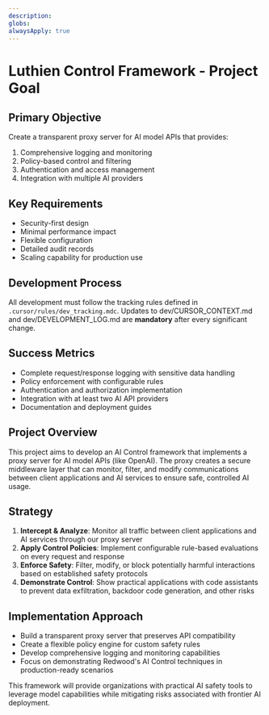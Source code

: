 ```yaml
---
description:
globs:
alwaysApply: true
---
```

# Luthien Control Framework - Project Goal

## Primary Objective
Create a transparent proxy server for AI model APIs that provides:
1. Comprehensive logging and monitoring
2. Policy-based control and filtering
3. Authentication and access management
4. Integration with multiple AI providers

## Key Requirements
- Security-first design
- Minimal performance impact
- Flexible configuration
- Detailed audit records
- Scaling capability for production use

## Development Process
All development must follow the tracking rules defined in `.cursor/rules/dev_tracking.mdc`.
Updates to dev/CURSOR_CONTEXT.md and dev/DEVELOPMENT_LOG.md are **mandatory** after every significant change.

## Success Metrics
- Complete request/response logging with sensitive data handling
- Policy enforcement with configurable rules
- Authentication and authorization implementation
- Integration with at least two AI API providers
- Documentation and deployment guides

## Project Overview
This project aims to develop an AI Control framework that implements a proxy server for AI model APIs (like OpenAI). The proxy creates a secure middleware layer that can monitor, filter, and modify communications between client applications and AI services to ensure safe, controlled AI usage.

## Strategy
1. **Intercept & Analyze**: Monitor all traffic between client applications and AI services through our proxy server
2. **Apply Control Policies**: Implement configurable rule-based evaluations on every request and response
3. **Enforce Safety**: Filter, modify, or block potentially harmful interactions based on established safety protocols
4. **Demonstrate Control**: Show practical applications with code assistants to prevent data exfiltration, backdoor code generation, and other risks

## Implementation Approach
- Build a transparent proxy server that preserves API compatibility
- Create a flexible policy engine for custom safety rules
- Develop comprehensive logging and monitoring capabilities
- Focus on demonstrating Redwood's AI Control techniques in production-ready scenarios

This framework will provide organizations with practical AI safety tools to leverage model capabilities while mitigating risks associated with frontier AI deployment.
